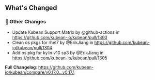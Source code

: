 <!-- Release notes generated using configuration in .github/release.yml at v0.17.1 -->

## What's Changed
### 🔨 Other Changes
* Update Kubean Support Matrix by @github-actions in https://github.com/kubean-io/kubean/pull/1303
* Clean os pkgs for rhel7 by @ErikJiang in https://github.com/kubean-io/kubean/pull/1304
* Add os pkg for kylin v10 sp3 by @ErikJiang in https://github.com/kubean-io/kubean/pull/1305


**Full Changelog**: https://github.com/kubean-io/kubean/compare/v0.17.0...v0.17.1
